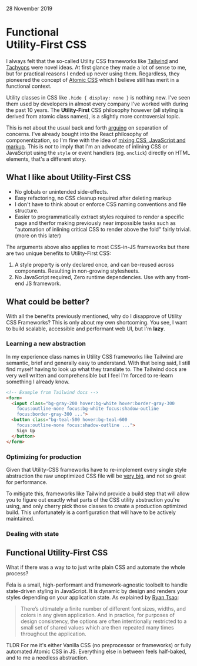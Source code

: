 28 November 2019


# Functional <br />Utility-First CSS

I always felt that the so-called Utility CSS frameworks like
[Tailwind](https://tailwindcss.com/) and [Tachyons](https://tachyons.io/) were novel ideas. At first glance they made a lot of sense to me, but for practical reasons I ended up never using them. Regardless, they pioneered the concept of [Atomic CSS](https://css-tricks.com/lets-define-exactly-atomic-css/) which I believe still has merit in a functional context.

Utility classes in CSS like `.hide { display: none }` is nothing new. I've seen them used by developers in almost every company I've worked with during the past 10 years. The **Utility-First** CSS philosophy however (all styling is derived from atomic class names), is a slightly more controversial topic.

This is not about the usual back and forth
[arguing](https://news.ycombinator.com/item?id=21553496) on separation of concerns.
I've already bought into the React philosophy of componentization, so I'm fine with
the idea of [mixing CSS, JavaScript and markup](http://nicolasgallagher.com/about-html-semantics-front-end-architecture/). This is _not_ to imply that I'm an advocate of inlining CSS or JavaScript using the `style` or event handlers (eg. `onclick`) directly on HTML elements, that's a different story.

## What I like about Utility-First CSS

- No globals or unintended side-effects.
- Easy refactoring, no CSS cleanup required after deleting markup
- I don't have to think about or enforce CSS naming conventions and file structure.
- Easier to programmatically extract styles required to render a specific page and therfor making previously near impossible tasks such as "automation of inlining critical CSS to render above the fold" fairly trivial. (more on this later)

The arguments above also applies to most CSS-in-JS frameworks but there are two unique benefits to Utility-First CSS:

1. A style property is only declared once, and can be-reused across components. Resulting in non-growing stylesheets.
2. No JavaScript required, Zero runtime dependencies. Use with any front-end JS framework.

## What could be better?

With all the benefits previously mentioned, why do I disapprove of Utility CSS Frameworks? This is only about my own shortcoming. You see, I want to build scalable, accessible and performant web UI, but I'm **lazy**.

### Learning a new abstraction

In my experience class names in Utility CSS frameworks like Tailwind are semantic, brief and generally easy to understand. With that being said, I still find myself having to look up what they translate to. The Tailwind docs are very well written and comprehensible but I feel I'm forced to re-learn something I already know.

```html
<!-- Example from Tailwind docs -->
<form>
  <input class="bg-gray-200 hover:bg-white hover:border-gray-300
    focus:outline-none focus:bg-white focus:shadow-outline
    focus:border-gray-300 ...">
  <button class="bg-teal-500 hover:bg-teal-600
    focus:outline-none focus:shadow-outline ...">
    Sign Up
  </button>
</form>
```

### Optimizing for production

Given that Utility-CSS frameworks have to re-implement every single style abstraction the raw unoptimized CSS file will be [very big](https://tailwindcss.com/docs/controlling-file-size/), and not so great for performance.

To mitigate this, frameworks like Tailwind provide a build step that will allow you to figure out exactly
what parts of the CSS utility abstraction you're using, and only cherry pick
those classes to create a production optimized build. This unfortunately is a configuration that will have to be actively maintained.

### Dealing with state



## Functional Utility-First CSS

What if there was a way to to just write plain CSS and automate the whole process?

Fela is a small, high-performant and framework-agnostic toolbelt to handle state-driven styling in JavaScript.
It is dynamic by design and renders your styles depending on your application state.
As explained by [Ryan Tsao](https://ryantsao.com/blog/virtual-css-with-styletron):

> There’s ultimately a finite number of different font sizes, widths, and colors in any given application. And in practice, for purposes of design consistency, the options are often intentionally restricted to a small set of shared values which are then repeated many times throughout the application.


TLDR For me it's either Vanilla CSS (no preprocessor or frameworks) or fully automated Atomic CSS in JS. Everything else in between feels half-baked, and to me a needless abstraction.

